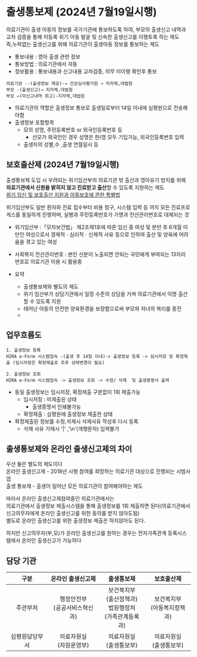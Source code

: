 # 출생통보제 (2024년 7월19일시행)
의료기관이 출생 아동의 정보를 국가기관에 통보하도록 하여, 부모의 출생신고 내역과 교차 검증을 통해 미등록 위기 아동 발굴 및 신속한 출생신고를 이행토록 하는 제도<br>
즉,누락없는 출생신고를 위해 의료기관이 출생아동 정보를 통보하는 제도

- 통보내용 : 영아 출생 관련 정보
- 통보방법 : 의료기관에서 자동
- 정보활용 : 통보내용과 신고내용 교차검증, 의무 미이행 확인후 통보

```
의료기관 --(출생정보 제공)-→ 건강심사평가원 → 지자체,대법원
부모 -(출생신고)→ 지자체,대법원
부모 ←(미신고내역 최고)-지자체,대법원
```
- 의료기관의 역할은 출생정보 통보로 출생일로부터 14일 이내에 심평원으로 전송해야함
- 출생정보 포함항목
  - 모의 성명, 주민등록번호 or 외국인등록번호 등
    - 산모가 외국인인 경우 성명은 한/영 모두 기입가능, 외국인등록번호 입력
  - 출생자의 성별,수 ,출생 연월일시 등
    


## 보호출산제 (2024년 7월19일시행)
출생통보제 도입 시 우려되는 위기임산부의 의료기관 밖 출산과 영아유기 방지를 위해 **의료기관에서 신원을 밝히지 않고 진료받고 출산**할 수 있도록 지원하는 제도<br>
[위기 임신 및 보호출산 지원과 아동보호에 관한 특별법](https://www.law.go.kr/lsInfoP.do?lsiSeq=255883&efYd=20240719#0000) 

위기임산부도 일반 환자와 진료 접수부터 비용 청구, 시스템 입력 등 까지 모든 진료프로게스를 동일하게 진행하며, 실병과 주민등록번호가 가명과 전산관리번호로 대체되는 것 
-  위기임산부 :「모자보건법」 제2조제1호에 따른 임신 중 여성 및 분만 후 6개월 미만인 여성으로서 경제적ㆍ심리적ㆍ신체적 사유 등으로 인하여 출산 및 양육에 어려움을 겪고 있는 여성
- 사회복지 전산관리번호 : 본인 신분이 노출되면 안되는 국민에게 부여되는 13자리 번호로 의료기관 이용 시 활용중

- 요약
  - 출생통보제와 별도의 제도
  - 위기 임산부가 상담기관에서 일정 수준의 상담을 거쳐 의료기관에서 익명 출산할 수 있도록 지원
  - 태어난 아동의 안전한 양육환경을 보장함으로써 부모와 자녀의 복리를 증진
  - 
## 업무흐름도
```
1. 출생정보 등록
HIRA e-Form 시스템접속 -(출생 후 14일 이내)-> 출생정보 등록 -> 임시저장 및 확정제출 (임시저장은 확정제출로 추후 상태변경이 필요)

2. 출생정보 조회
HIRA e-Form 시스템접속 -> 출생정보 조회 -> 수정/ 삭제  및 출생증명서 출력
```
- 동일 출생정보는 임시저장, 확정제출 구분없이 1회 제출가능
  - 임시저장 : 미제출된 상태
    - 출생증명서 인쇄불가능
  - 확정제출 : 심평원에 출생정보 제출한 상태
- 확정제출된 정보를 수정,삭제시 삭제사유 작성후 다시 등록
  - 삭제 사유 기재시 '|' ,'\n'(개행문자) 입력불가 

## 출생통보제와 온라인 출생신고제의 차이
우선 둘은 별도의 제도이다 <br>
온라인 출생신고제 - 2018년 시행 참여를 희망하는 의료기관 대상으로 진행되는 시범사업<br>
출생 통보제 - 출생이 일어난 모든 의료기관이 참여해야하는 제도

따라서 온라인 출생신고제참여중인 의료기관에서는<br>
의료기관에서 출생정보 제출시스템을 통해 출생정보를 1회 제출하면 된다(의료기관에서 신고의무자에게 온라인 출생신고를 위한 동의를 받지 않아도됨)<br>
별도로 온라인 출생신고를 위한 출생정보 제출은 하지않아도 된다.

하지만 신고의무자(부,모)가 온라인 출생신고를 원하는 경우는 전자가족관계 등록시스템에서 온라인 출생신고가 가능하다<br>

## 담당 기관
|구분| 온라인 출생신고제|출생통보제|보호출산제|
|:---:|:---:|:---:|:---:|
|주관부처|행정안전부<br>(공공서비스혁신과)|보건복지부<br>(출산정책과)<br>법원행정처<br>(가족관계등록과)| 보건복지부<br>(아동복지정책과)|
|심평원담당부서|의료자원실<br>(자원운영부)|의료자원실<br>(출생통보부)|의료자원실<br>(출생통보부)|
   
